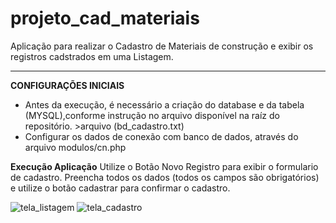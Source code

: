 # projeto_cad_materiais
Aplicação para realizar o Cadastro de Materiais de construção e exibir os registros cadstrados em uma Listagem.

-----------------------

**CONFIGURAÇÕES INICIAIS**
- Antes da execução, é necessário a criação do database e da tabela  (MYSQL),conforme instrução no arquivo disponível na raíz do repositório. >arquivo (bd_cadastro.txt)
- Configurar os dados de conexão com banco de dados, através do arquivo modulos/cn.php


**Execução Aplicação**
Utilize o Botão Novo Registro para exibir o formulario de cadastro. Preencha todos os dados (todos os campos são obrigatórios) e utilize o botão cadastrar para confirmar o cadastro. 

![tela_listagem](https://user-images.githubusercontent.com/49642934/140464066-062730d5-9e37-453d-b084-3bf52914d035.jpg)
![tela_cadastro](https://user-images.githubusercontent.com/49642934/140464265-5319fe7d-1265-4809-9f60-140dddf7dd34.jpg)

